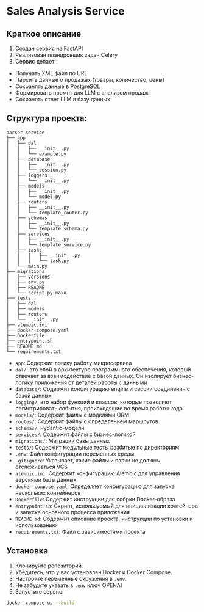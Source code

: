 # Sales Analysis Service

## Краткое описание
1. Создан сервис на FastAPI
2. Реализован планировщик задач Celery
3. Сервис делает:
  - Получать XML файл по URL
  - Парсить данные о продажах (товары, количество, цены)
  - Сохранять данные в PostgreSQL
  - Формировать промпт для LLM с анализом продаж
  - Сохранять ответ LLM в базу данных


## Структура проекта:

```shell
parser-service
├── app
│   ├── dal
│   │   ├── __init__.py
│   │   └── example.py
│   ├── database
│   │   ├── __init__.py
│   │   └── session.py
│   ├── loggers
│   │   └── __init__.py
│   ├── models
│   │   ├── __init__.py
│   │   └── model.py
│   ├── routers
│   │   ├── __init__.py
│   │   └── template_router.py
│   ├── schemas
│   │   ├── __init__.py
│   │   └── template_schema.py
│   ├── services
│   │   ├── __init__.py
│   │   └── template_service.py
│   ├── tasks
│   │   │   ├── __init__.py
│   │   │   └── task.py
│   └── main.py
├── migrations
│   ├── versions
│   ├── env.py
│   ├── README
│   └── script.py.mako
├── tests
│   ├── dal
│   ├── models
│   ├── routers
│   └── __init__.py
├── alembic.ini
├── docker-compose.yaml
├── Dockerfile
├── entrypoint.sh
├── README.md
└── requirements.txt

```

- `app`: Содержит логику работу микросервиса
- `dal/`: это слой в архитектуре программного обеспечения, который отвечает за
  взаимодействие с базой данных.
  Он изолирует бизнес-логику приложения от деталей работы с данными
- `database/`: Содержит конфигурацию engine и сессии соединения с базой данных
- `logging/`: это набор функций и классов, которые позволяют регистрировать
  события, происходящие во время работы кода.
- `models/`: Содержит файлы с моделями ORM
- `routes/`: Содержит файлы с определением маршрутов
- `schemas/`: Pydantic-модели
- `services/`: Содержит файлы с бизнес-логикой
- `migrations/`: Миграции базы данных
- `tests/`: Содержит модульные тесты разбитые по директориям
- `.env`: Файл конфигурации переменных среды
- `.gitignore`: Указывает, какие файлы и папки не должны отслеживаться VCS
- `alembic.ini`: Содержит конфигурацию Alembic для управления версиями базы
  данных
- `docker-compose.yaml`: Определяет конфигурацию для запуска нескольких
  контейнеров
- `Dockerfile`: Содержит инструкции для собрки Docker-образа
- `entrypoint.sh`: Скрипт, используемый для инициализации контейнера и запуска
  основного процесса приложения
- `README.md`: Содержит описание проекта, инструкции по установки и
  использованию
- `requirements.txt`: Файл с зависимостями проекта

## Установка

1. Клонируйте репозиторий.
2. Убедитесь, что у вас установлен Docker и Docker Compose.
3. Настройте переменные окружения в `.env`.
4. Не забудьте указать в `.env` ключ OPENAI
4. Запустите сервис:

```bash
docker-compose up --build
